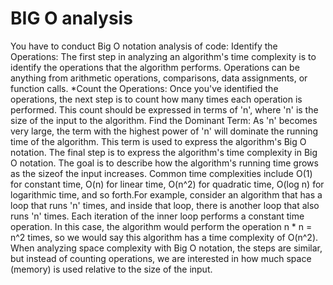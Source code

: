 
# BIG O analysis

You have to conduct Big O notation analysis of code:
Identify the Operations: The first step in analyzing an algorithm's time complexity is to identify the operations that the algorithm performs. Operations can be anything from arithmetic operations, comparisons, data assignments, or function calls.
*Count the Operations: Once you've identified the operations, the next step is to count how many times each operation is performed. This count should be expressed in terms of 'n', where 'n' is the size of the input to the algorithm.
Find the Dominant Term: As 'n' becomes very large, the term with the highest power of 'n' will dominate the running time of the algorithm. This term is used to express the algorithm's Big O notation.
The final step is to express the algorithm's time complexity in Big O notation. The goal is to describe how the algorithm's running time grows as the sizeof the input increases. Common time complexities include O(1) for constant time, O(n) for linear time, O(n^2) for quadratic time, O(log n) for logarithmic time, and so forth.For example, consider an algorithm that has a loop that runs 'n' times, and inside that loop, there is another loop that also runs 'n' times. Each iteration of the inner loop performs a constant time operation. In this case, the algorithm would perform the operation n * n = n^2 times, so we would say this algorithm has a time complexity of O(n^2).
When analyzing space complexity with Big O notation, the steps are similar, but instead of counting operations, we are interested in how much space (memory) is used relative to the size of the input.

